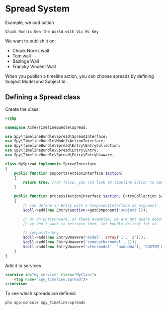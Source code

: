 # Spread System

Example, we add action

    Chuck Norris Own the World with Vic Mc Key

We want to publish it on:

* Chuck Norris wall
* Tom wall
* Bazinga Wall
* Francky Vincent Wall

When you publish a timeline action, you can choose spreads by defining Subject Model and Subject Id.

## Defining a Spread class


Create the class:

```php
<?php

namespace Acme\TimelineBundle\Spread;

use Spy\TimelineBundle\Spread\SpreadInterface;
use Spy\TimelineBundle\Model\ActionInterface;
use Spy\TimelineBundle\Spread\Entry\EntryCollection;
use Spy\TimelineBundle\Spread\Entry\Entry;
use Spy\TimelineBundle\Spread\Entry\EntryUnaware;

class MySpread implements SpreadInterface
{
    public function supports(ActionInterface $action)
    {
        return true; //or false, you can look at timeline action to make your decision
    }

    public function process(ActionInterface $action, EntryCollection $coll)
    {
        // can define an Entry with a ComponentInterface as argument
        $coll->add(new Entry($action->getComponent('subject')));

        // or an EntryUnware, on these examples, we are not aware about components and
        // we don't want to retrieve them, let bundle do that for us.

        // composite key
        $coll->add(new EntryUnaware('model', array('1', '2')));
        $coll->add(new EntryUnaware('some\othermodel', 1));
        $coll->add(new EntryUnaware('othermodel', 'aodadoa'), 'CUSTOM_CONTEXT');
    }
}
```

Add it to services


```xml
<service id="my_service" class="MyClass">
    <tag name="spy_timeline.spread"/>
</service>
```

To see which spreads are defined:

```
php app:console spy_timeline:spreads
```
